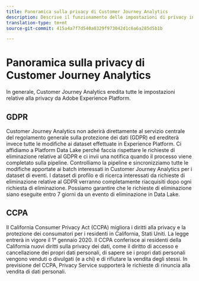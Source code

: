 ```yaml
---
title: Panoramica sulla privacy di Customer Journey Analytics
description: Descrive il funzionamento delle impostazioni di privacy in Customer Journey Analytics.
translation-type: tm+mt
source-git-commit: 415a4a7f7d540a0329f973042d1c6a6a285d5b1b

---
```



# Panoramica sulla privacy di Customer Journey Analytics

In generale, Customer Journey Analytics eredita tutte le impostazioni relative alla privacy da Adobe Experience Platform.

## GDPR

Customer Journey Analytics non aderirà direttamente al servizio centrale del regolamento generale sulla protezione dei dati (GDPR) ed erediterà invece tutte le modifiche ai dataset effettuate in Experience Platform. Ci affidiamo a Platform Data Lake perché faccia rispettare le richieste di eliminazione relative al GDPR e ci invii una notifica quando il processo viene completato sulla pipeline. Controlliamo la pipeline e sincronizziamo tutte le modifiche apportate ai batch interessati in Customer Journey Analytics per i dataset di eventi. I dataset di profilo e di ricerca interessati da richieste di eliminazione relative al GDPR verranno completamente riacquisiti dopo ogni richiesta di eliminazione. Possiamo garantire che le richieste di eliminazione siano eseguite entro 7 giorni da un evento di eliminazione in Data Lake.

## CCPA

Il California Consumer Privacy Act (CCPA) migliora i diritti alla privacy e la protezione dei consumatori per i residenti in California, Stati Uniti. La legge entrerà in vigore il 1° gennaio 2020.
Il CCPA conferisce ai residenti della California nuovi diritti sulla privacy dei dati, come il diritto di accesso e cancellazione dei propri dati personali, di sapere se i propri dati personali vengono venduti o divulgati (e a chi) e di rifiutare la vendita degli stessi.
In previsione del CCPA, Privacy Service supporterà le richieste di rinuncia alla vendita di dati personali.
